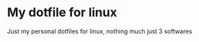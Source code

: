 # My dotfile for linux
Just my personal dotfiles for linux, nothing much just 3 softwares

<p align="center">
  <img src="./Preview.png>
</p>

- polybar
- firefox
- alacritty
